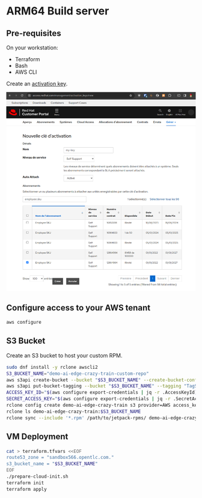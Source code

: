 # ARM64 Build server

## Pre-requisites

On your workstation:

- Terraform
- Bash
- AWS CLI

Create an [activation key](https://access.redhat.com/management/activation_keys).

![Activation key creation form](create-activation-key.png)

## Configure access to your AWS tenant

```sh
aws configure
```

## S3 Bucket

Create an S3 bucket to host your custom RPM.

```sh
sudo dnf install -y rclone awscli2
S3_BUCKET_NAME="demo-ai-edge-crazy-train-custom-repo"
aws s3api create-bucket --bucket "$S3_BUCKET_NAME" --create-bucket-configuration LocationConstraint=eu-west-3 --region eu-west-3
aws s3api put-bucket-tagging --bucket "$S3_BUCKET_NAME" --tagging "TagSet=[{Key=Name,Value=$S3_BUCKET_NAME}]"
ACCESS_KEY_ID="$(aws configure export-credentials | jq -r .AccessKeyId)"
SECRET_ACCESS_KEY="$(aws configure export-credentials | jq -r .SecretAccessKey)"
rclone config create demo-ai-edge-crazy-train s3 provider=AWS access_key_id="$ACCESS_KEY_ID" secret_access_key="$SECRET_ACCESS_KEY" region="eu-west-3"
rclone ls demo-ai-edge-crazy-train:$S3_BUCKET_NAME
rclone sync --include '*.rpm' /path/to/jetpack-rpms/ demo-ai-edge-crazy-train:$S3_BUCKET_NAME/
```

## VM Deployment

```sh
cat > terraform.tfvars <<EOF
route53_zone = "sandbox566.opentlc.com."
s3_bucket_name = "$S3_BUCKET_NAME"
EOF
./prepare-cloud-init.sh
terraform init
terraform apply
```
